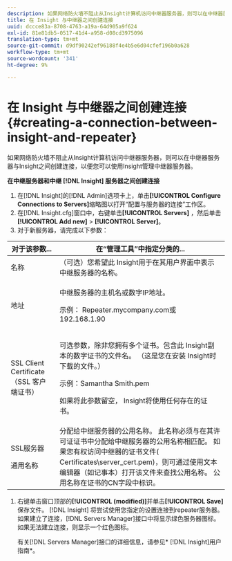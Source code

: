```yaml
---
description: 如果网络防火墙不阻止从Insight计算机访问中继器服务器，则可以在中继器服务器与Insight之间创建连接，以便您可以使用Insight管理中继器服务器。
title: 在 Insight 与中继器之间创建连接
uuid: dccce83a-8708-4763-a19a-64d905a9f624
exl-id: 81e81db5-0517-41d4-a958-d08cd3975096
translation-type: tm+mt
source-git-commit: d9df90242ef96188f4e4b5e6d04cfef196b0a628
workflow-type: tm+mt
source-wordcount: '341'
ht-degree: 9%

---
```


# 在 Insight 与中继器之间创建连接{#creating-a-connection-between-insight-and-repeater}

如果网络防火墙不阻止从Insight计算机访问中继器服务器，则可以在中继器服务器与Insight之间创建连接，以便您可以使用Insight管理中继器服务器。

**在中继服务器和中继 [!DNL Insight] 服务器之间创建连接**

1. 在[!DNL Insight]的[!DNL Admin]选项卡上，单击&#x200B;**[!UICONTROL Configure Connections to Servers]**&#x200B;缩略图以打开“配置与服务器的连接”工作区。
1. 在[!DNL Insight.cfg]窗口中，右键单击&#x200B;**[!UICONTROL Servers]** ，然后单击&#x200B;**[!UICONTROL Add new]** > **[!UICONTROL Server]**。
1. 对于新服务器，请完成以下参数：

<table id="table_DD79587255134B5A888A0F57CF10E5B0"> 
 <thead> 
  <tr> 
   <th colname="col1" class="entry"> 对于该参数... </th> 
   <th colname="col2" class="entry"> 在“管理工具”中指定分类的... </th> 
  </tr> 
 </thead>
 <tbody> 
  <tr> 
   <td colname="col1"> 名称 </td> 
   <td colname="col2">（可选）您希望此<span class="keyword"> Insight</span>用于在其用户界面中表示中继服务器的名称。 </td> 
  </tr> 
  <tr> 
   <td colname="col1"> 地址 </td> 
   <td colname="col2"> <p>中继服务器的主机名或数字IP地址。 </p> <p>示例：<span class="filepath"> Repeater.mycompany.com</span>或192.168.1.90 </p> </td> 
  </tr> 
  <tr> 
   <td colname="col1"> SSL Client Certificate（SSL 客户端证书） </td> 
   <td colname="col2"> <p>可选参数，除非您拥有多个证书。包含此<span class="keyword"> Insight</span>副本的数字证书的文件名。 （这是您在安装<span class="keyword"> Insight</span>时下载的文件。） </p> <p>示例：<span class="filepath">Samantha Smith.pem</span></p> <p>如果将此参数留空，<span class="keyword"> Insight</span>将使用任何存在的证书。 </p> </td> 
  </tr> 
  <tr> 
   <td colname="col1"> <p>SSL服务器 </p> <p>通用名称 </p> </td> 
   <td colname="col2">分配给中继服务器的公用名称。 此名称必须与在其许可证证书中分配给中继服务器的公用名称相匹配。 如果您有权访问中继器的证书文件(<span class="filepath"> Certificates\server_cert.pem</span>)，则可通过使用文本编辑器（如记事本）打开该文件来查找公用名称。 公用名称在证书的CN字段中标识。 </td> 
  </tr> 
 </tbody> 
</table>

1. 右键单击窗口顶部的&#x200B;**[!UICONTROL (modified)]**&#x200B;并单击&#x200B;**[!UICONTROL Save]**&#x200B;保存文件。 [!DNL Insight] 将尝试使用您指定的设置连接到repeater服务器。如果建立了连接，[!DNL Servers Manager]接口中将显示绿色服务器图标。 如果无法建立连接，则显示一个红色图标。

   有关[!DNL Servers Manager]接口的详细信息，请参见* [!DNL Insight]用户指南*。
